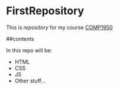 FirstRepository
===============

This is *repository* for my course [COMP1950](http://thenet.ca)

##contents

In this repo will be:
* HTML
* CSS
* JS
* Other stuff...
